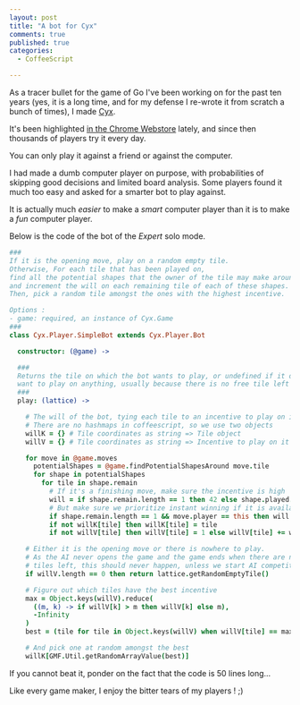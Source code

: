 ```yaml
---
layout: post
title: "A bot for Cyx"
comments: true
published: true
categories:
  - CoffeeScript

---
```


As a tracer bullet for the game of Go I've been working on for the past ten
years (yes, it is a long time, and for my defense I re-wrote it from scratch a
bunch of times), I made [Cyx](http://antoine.goutenoir.com/games/cyx).

It's been highlighted [in the Chrome Webstore](https://chrome.google.com/webstore/detail/cyx/gppkphoaidmofdbcdnhlmanhgodbfmnj) lately,
and since then thousands of players try it every day.

You can only play it against a friend or against the computer.

I had made a dumb computer player on purpose, with probabilities of skipping good decisions and limited board analysis.
Some players found it much too easy and asked for a smarter bot to play against.

It is actually much _easier_ to make a _smart_ computer player than it is to make a _fun_ computer player.

Below is the code of the bot of the _Expert_ solo mode.

``` coffeescript
###
If it is the opening move, play on a random empty tile.
Otherwise, For each tile that has been played on,
find all the potential shapes that the owner of the tile may make around it
and increment the will on each remaining tile of each of these shapes.
Then, pick a random tile amongst the ones with the highest incentive.

Options :
- game: required, an instance of Cyx.Game
###
class Cyx.Player.SimpleBot extends Cyx.Player.Bot

  constructor: (@game) ->

  ###
  Returns the tile on which the bot wants to play, or undefined if it does not
  want to play on anything, usually because there is no free tile left to play.
  ###
  play: (lattice) ->

    # The will of the bot, tying each tile to an incentive to play on it
    # There are no hashmaps in coffeescript, so we use two objects
    willK = {} # Tile coordinates as string => Tile object
    willV = {} # Tile coordinates as string => Incentive to play on it (int)

    for move in @game.moves
      potentialShapes = @game.findPotentialShapesAround move.tile
      for shape in potentialShapes
        for tile in shape.remain
          # If it's a finishing move, make sure the incentive is high
          will = if shape.remain.length == 1 then 42 else shape.played.length
          # But make sure we prioritize instant winning if it is available
          if shape.remain.length == 1 && move.player == this then will *= 2
          if not willK[tile] then willK[tile] = tile
          if not willV[tile] then willV[tile] = 1 else willV[tile] += will

    # Either it is the opening move or there is nowhere to play.
    # As the AI never opens the game and the game ends when there are no free
    # tiles left, this should never happen, unless we start AI competitions.
    if willV.length == 0 then return lattice.getRandomEmptyTile()

    # Figure out which tiles have the best incentive
    max = Object.keys(willV).reduce(
      ((m, k) -> if willV[k] > m then willV[k] else m),
      -Infinity
    )
    best = (tile for tile in Object.keys(willV) when willV[tile] == max)

    # And pick one at random amongst the best
    willK[GMF.Util.getRandomArrayValue(best)]
```

If you cannot beat it, ponder on the fact that the code is 50 lines long...

Like every game maker, I enjoy the bitter tears of my players ! ;)
